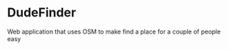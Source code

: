 DudeFinder
==========

Web application that uses OSM to make find a place for a couple of people easy
